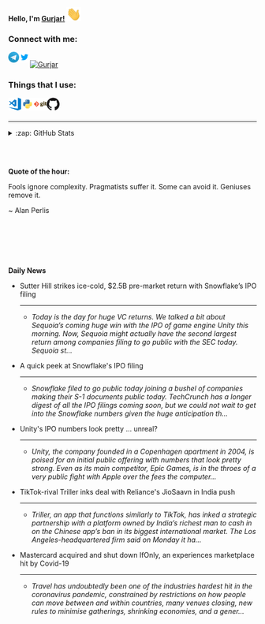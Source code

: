 #### Hello, I'm [Gurjar!](https://GurjarKing.github.io) <img src="https://raw.githubusercontent.com/ABSphreak/ABSphreak/master/gifs/Hi.gif" width="30px"></h2>


### Connect with me:

[<img align="left" alt="Gurjar | Telegram" width="22px" src="https://raw.githubusercontent.com/github/explore/80688e429a7d4ef2fca1e82350fe8e3517d3494d/topics/telegram/telegram.png" />][Telegram]
[<img align="left" alt="Gurjar | Twitter" width="22px" src="https://raw.githubusercontent.com/github/explore/80688e429a7d4ef2fca1e82350fe8e3517d3494d/topics/twitter/twitter.png" />][Twitter]

<br > <a href="https://github.com/GurjarKing"><img src="https://komarev.com/ghpvc/?username=GurjarKing" alt="Gurjar" /></a> <br />

<!-- <br >

![](https://visitor-badge.glitch.me/badge?page_id=GurjarKing)

<br /> -->

### Things that I use:

[<img align="left" alt="Visual Studio Code" width="26px" src="https://raw.githubusercontent.com/github/explore/80688e429a7d4ef2fca1e82350fe8e3517d3494d/topics/visual-studio-code/visual-studio-code.png" />][VSCode]
[<img align="left" alt="Python" width="26px" src="https://raw.githubusercontent.com/github/explore/80688e429a7d4ef2fca1e82350fe8e3517d3494d/topics/python/python.png" />][Python]
[<img align="left" alt="Git" width="26px" src="https://raw.githubusercontent.com/github/explore/80688e429a7d4ef2fca1e82350fe8e3517d3494d/topics/git/git.png" />][Git]
[<img align="left" alt="GitHub" width="26px" src="https://raw.githubusercontent.com/github/explore/78df643247d429f6cc873026c0622819ad797942/topics/github/github.png" />][Github]

<br />
<br />

---
<details>
  <summary>:zap: GitHub Stats</summary>

<img align="left" alt="Gurjar's Github Stats" src="https://github-readme-stats.vercel.app/api?username=GurjarKing&show_icons=true&hide_border=true&count_private=true&include_all_commit=true&theme=algolia" />

</details>

<!-- ### 🔔 My latest tweet
<a href="https://twitter.com/Gurjar_King43" target="_blank">
	<img src="https://github.com/GurjarKing/GurjarKing/raw/master/tweet.png" width="70%" align="center" alt="Click to view on Twitter" title="My latest tweet, as an image"/>
</a> -->
<br>

<pre>

</pre>

**Quote of the hour:**

Fools ignore complexity. Pragmatists suffer it. Some can avoid it. Geniuses remove it.

~ Alan Perlis
<pre>

</pre>
<br>
<pre>


</pre>
<strong>Daily News</strong>
  
  - Sutter Hill strikes ice-cold, $2.5B pre-market return with Snowflake’s IPO filing
     <hr/>
     
      - *Today is the day for huge VC returns. We talked a bit about Sequoia’s coming huge win with the IPO of game engine Unity this morning. Now, Sequoia might actually have the second largest return among companies filing to go public with the SEC today. Sequoia st…*
     
  - A quick peek at Snowflake's IPO filing
      <hr/>
      
      - *Snowflake filed to go public today joining a bushel of companies making their S-1 documents public today. TechCrunch has a longer digest of all the IPO filings coming soon, but we could not wait to get into the Snowflake numbers given the huge anticipation th…*
      
  - Unity's IPO numbers look pretty ... unreal?
      <hr/>
      
      - *Unity, the company founded in a Copenhagen apartment in 2004, is poised for an initial public offering with numbers that look pretty strong. Even as its main competitor, Epic Games, is in the throes of a very public fight with Apple over the fees the computer…*
      
  - TikTok-rival Triller inks deal with Reliance's JioSaavn in India push
      <hr/>
      
      - *Triller, an app that functions similarly to TikTok, has inked a strategic partnership with a platform owned by India’s richest man to cash in on the Chinese app’s ban in its biggest international market. The Los Angeles-headquartered firm said on Monday it ha…*
       
  - Mastercard acquired and shut down IfOnly, an experiences marketplace hit by Covid-19
      <hr/>
       
       - *Travel has undoubtedly been one of the industries hardest hit in the coronavirus pandemic, constrained by restrictions on how people can move between and within countries, many venues closing, new rules to minimise gatherings, shrinking economies, and a gener…*
      

<br />

[VSCode]: https://code.visualstudio.com/
[Python]: https://www.python.org/
[Git]: https://git-scm.com/
[Github]: https://github.com/
[Telegram]: https://t.me/Gurjar_King/
[Twitter]: https://twitter.com/Gurjar_King43/
